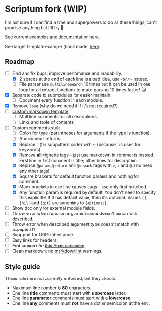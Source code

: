 # Scriptum fork (WIP)

I'm not sure if I can find a time and superpowers to do all these things,
can't promise anything but I'll try 🤡

See current examples and documentation [here](doc/README.md).

See target template example (hand made)
[here](https://github.com/lua-rocks/object).

## Roadmap

- [ ] Find and fix bugs; improve perfomance and readability.
  - [x] 2 spaces at the end of each line is a bad idea, use `<br/>` instead.
  - [ ] File parser use `multilineSearch` 10 times but it can be used in one
    loop for all extract functions to make parsing 10 times faster! 🙀
- [x] Separate code to submodules for easier maintain.
  - [ ] Document every function in each module.
- [x] Remove `love` (why do we need it if it's not required?).
- [ ] [Custom markdown template](https://github.com/lua-rocks/object).
  - [ ] Multiline comments for all descriptions.
  - [ ] Links and table of contents.
- [ ] Custom comments style.
  - [ ] Colon for type (parentheses for arguments if the type is function).
  - [ ] Anoniomous returns.
  - [x] Replace **\`** (for subpattern code) with **~**
    (because **`** is used for keywords).
  - [x] Remove **all** vignette tags - just use markdown in comments instead.
    First line in first comment is title; other lines for description.
  - [x] Replace `@param`, `@return` and `@unpack` tags with `>`, `<` and `@`.
    I no need any other tags!
  - [x] Square brackets for default function params and nothing for comment.
  - [x] Many brackets in one line causes bugs - use only first matched.
  - [x] Any function param is required by default. You don't need to
    specify this explicitly! If it has default value, then it's optional.
    Values `[]`, `[nil]` and `[opt]` are synonims to `[optional]`.
- [ ] Show doc only for external module fields.
- [ ] Throw error when function argument name doesn't match with described.
- [ ] Throw error when described argument type doesn't match with accepted !?
- [ ] Suppport for OOP: inheritance.
- [ ] Easy links for headers.
- [ ] Add support for
    [this Atom extension](https://github.com/dapetcu21/atom-autocomplete-lua).
- [ ] Clean markdown:
    no [markdownlint](https://github.com/DavidAnson/markdownlint) warnings.

## Style guide

These rules are not currently enforced, but they should.

- Maximum line number is **80** characters.
- One line **title** comments must start with **uppercase** letter.
- One line **parameter** comments must start with a **lowercase**.
- One line **any** comments must **not** have a dot or semicolon at the end.
